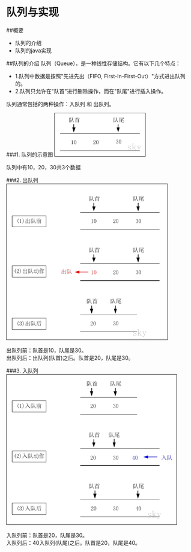 队列与实现
====

##概要
* 队列的介绍
* 队列的java实现

##队列的介绍
队列（Queue），是一种线性存储结构。它有以下几个特点：

* 1.队列中数据是按照"先进先出（FIFO, First-In-First-Out）"方式进出队列的。
* 2.队列只允许在"队首"进行删除操作，而在"队尾"进行插入操作。

队列通常包括的两种操作：入队列 和 出队列。

###1. 队列的示意图
<img src="../imag/queue/1.jpg" style="zoom:80%"></img>

队列中有10，20，30共3个数据

###2. 出队列
<img src="../imag/queue/2.jpg" style="zoom:80%"></img>

出队列前：队首是10，队尾是30。  
出队列后：出队列(队首)之后。队首是20，队尾是30。

###3. 入队列
<img src="../imag/queue/3.jpg" style="zoom:80%"></img>

入队列前：队首是20，队尾是30。   
入队列后：40入队列(队尾)之后。队首是20，队尾是40。


